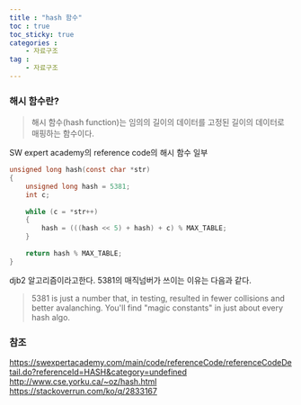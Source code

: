 ```yaml
---
title : "hash 함수"
toc : true
toc_sticky: true
categories :
    - 자료구조
tag :
    - 자료구조
---
```

### 해시 함수란?
> 해시 함수(hash function)는 임의의 길이의 데이터를 고정된 길이의 데이터로 매핑하는 함수이다.

SW expert academy의 reference code의 해시 함수 일부
```c
unsigned long hash(const char *str)
{
    unsigned long hash = 5381;
    int c;
 
    while (c = *str++)
    {
        hash = (((hash << 5) + hash) + c) % MAX_TABLE;
    }
 
    return hash % MAX_TABLE;
}
```

djb2 알고리즘이라고한다. 5381의 매직넘버가 쓰이는 이유는 다음과 같다.

> 5381 is just a number that, in testing, resulted in fewer collisions and better avalanching. 
> You'll find "magic constants" in just about every hash algo.


### 참조
https://swexpertacademy.com/main/code/referenceCode/referenceCodeDetail.do?referenceId=HASH&category=undefined
http://www.cse.yorku.ca/~oz/hash.html
https://stackoverrun.com/ko/q/2833167
